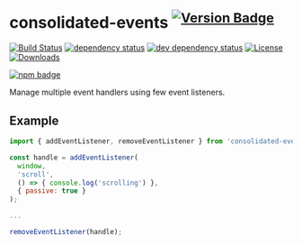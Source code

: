 # consolidated-events <sup>[![Version Badge][npm-version-svg]][package-url]</sup>

[![Build Status][travis-svg]][travis-url]
[![dependency status][deps-svg]][deps-url]
[![dev dependency status][dev-deps-svg]][dev-deps-url]
[![License][license-image]][license-url]
[![Downloads][downloads-image]][downloads-url]

[![npm badge][npm-badge-png]][package-url]


Manage multiple event handlers using few event listeners.

## Example

```js
import { addEventListener, removeEventListener } from 'consolidated-events';

const handle = addEventListener(
  window,
  'scroll',
  () => { console.log('scrolling') },
  { passive: true }
);

...

removeEventListener(handle);
```

[npm-version-svg]: http://versionbadg.es/lencioni/consolidated-events.svg
[package-url]: https://npmjs.org/package/consolidated-events
[travis-svg]: https://travis-ci.org/lencioni/consolidated-events.svg
[travis-url]: https://travis-ci.org/lencioni/consolidated-events
[deps-svg]: https://david-dm.org/lencioni/consolidated-events.svg
[deps-url]: https://david-dm.org/lencioni/consolidated-events
[dev-deps-svg]: https://david-dm.org/lencioni/consolidated-events/dev-status.svg
[dev-deps-url]: https://david-dm.org/lencioni/consolidated-events#info=devDependencies
[license-image]: http://img.shields.io/npm/l/consolidated-events.svg
[license-url]: LICENSE
[downloads-image]: http://img.shields.io/npm/dm/consolidated-events.svg
[downloads-url]: http://npm-stat.com/charts.html?package=consolidated-events
[npm-badge-png]: https://nodei.co/npm/consolidated-events.png?downloads=true&stars=true
